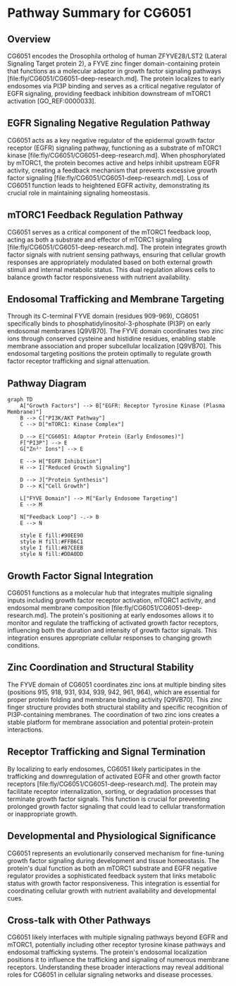 # Pathway Summary for CG6051

## Overview
CG6051 encodes the Drosophila ortholog of human ZFYVE28/LST2 (Lateral Signaling Target protein 2), a FYVE zinc finger domain-containing protein that functions as a molecular adaptor in growth factor signaling pathways [file:fly/CG6051/CG6051-deep-research.md]. The protein localizes to early endosomes via PI3P binding and serves as a critical negative regulator of EGFR signaling, providing feedback inhibition downstream of mTORC1 activation [GO_REF:0000033].

## EGFR Signaling Negative Regulation Pathway
CG6051 acts as a key negative regulator of the epidermal growth factor receptor (EGFR) signaling pathway, functioning as a substrate of mTORC1 kinase [file:fly/CG6051/CG6051-deep-research.md]. When phosphorylated by mTORC1, the protein becomes active and helps inhibit upstream EGFR activity, creating a feedback mechanism that prevents excessive growth factor signaling [file:fly/CG6051/CG6051-deep-research.md]. Loss of CG6051 function leads to heightened EGFR activity, demonstrating its crucial role in maintaining signaling homeostasis.

## mTORC1 Feedback Regulation Pathway
CG6051 serves as a critical component of the mTORC1 feedback loop, acting as both a substrate and effector of mTORC1 signaling [file:fly/CG6051/CG6051-deep-research.md]. The protein integrates growth factor signals with nutrient sensing pathways, ensuring that cellular growth responses are appropriately modulated based on both external growth stimuli and internal metabolic status. This dual regulation allows cells to balance growth factor responsiveness with nutrient availability.

## Endosomal Trafficking and Membrane Targeting
Through its C-terminal FYVE domain (residues 909-969), CG6051 specifically binds to phosphatidylinositol-3-phosphate (PI3P) on early endosomal membranes [Q9VB70]. The FYVE domain coordinates two zinc ions through conserved cysteine and histidine residues, enabling stable membrane association and proper subcellular localization [Q9VB70]. This endosomal targeting positions the protein optimally to regulate growth factor receptor trafficking and signal attenuation.

## Pathway Diagram

```mermaid
graph TD
    A["Growth Factors"] --> B["EGFR: Receptor Tyrosine Kinase (Plasma Membrane)"]
    B --> C["PI3K/AKT Pathway"]
    C --> D["mTORC1: Kinase Complex"]

    D --> E["CG6051: Adaptor Protein (Early Endosomes)"]
    F["PI3P"] --> E
    G["Zn²⁺ Ions"] --> E

    E --> H["EGFR Inhibition"]
    H --> I["Reduced Growth Signaling"]

    D --> J["Protein Synthesis"]
    D --> K["Cell Growth"]

    L["FYVE Domain"] --> M["Early Endosome Targeting"]
    E --> M

    N["Feedback Loop"] -.-> B
    E --> N

    style E fill:#90EE90
    style H fill:#FFB6C1
    style I fill:#87CEEB
    style N fill:#DDA0DD
```

## Growth Factor Signal Integration
CG6051 functions as a molecular hub that integrates multiple signaling inputs including growth factor receptor activation, mTORC1 activity, and endosomal membrane composition [file:fly/CG6051/CG6051-deep-research.md]. The protein's positioning at early endosomes allows it to monitor and regulate the trafficking of activated growth factor receptors, influencing both the duration and intensity of growth factor signals. This integration ensures appropriate cellular responses to changing growth conditions.

## Zinc Coordination and Structural Stability
The FYVE domain of CG6051 coordinates zinc ions at multiple binding sites (positions 915, 918, 931, 934, 939, 942, 961, 964), which are essential for proper protein folding and membrane binding activity [Q9VB70]. This zinc finger structure provides both structural stability and specific recognition of PI3P-containing membranes. The coordination of two zinc ions creates a stable platform for membrane association and potential protein-protein interactions.

## Receptor Trafficking and Signal Termination
By localizing to early endosomes, CG6051 likely participates in the trafficking and downregulation of activated EGFR and other growth factor receptors [file:fly/CG6051/CG6051-deep-research.md]. The protein may facilitate receptor internalization, sorting, or degradation processes that terminate growth factor signals. This function is crucial for preventing prolonged growth factor signaling that could lead to cellular transformation or inappropriate growth.

## Developmental and Physiological Significance
CG6051 represents an evolutionarily conserved mechanism for fine-tuning growth factor signaling during development and tissue homeostasis. The protein's dual function as both an mTORC1 substrate and EGFR negative regulator provides a sophisticated feedback system that links metabolic status with growth factor responsiveness. This integration is essential for coordinating cellular growth with nutrient availability and developmental cues.

## Cross-talk with Other Pathways
CG6051 likely interfaces with multiple signaling pathways beyond EGFR and mTORC1, potentially including other receptor tyrosine kinase pathways and endosomal trafficking systems. The protein's endosomal localization positions it to influence the trafficking and signaling of numerous membrane receptors. Understanding these broader interactions may reveal additional roles for CG6051 in cellular signaling networks and disease processes.